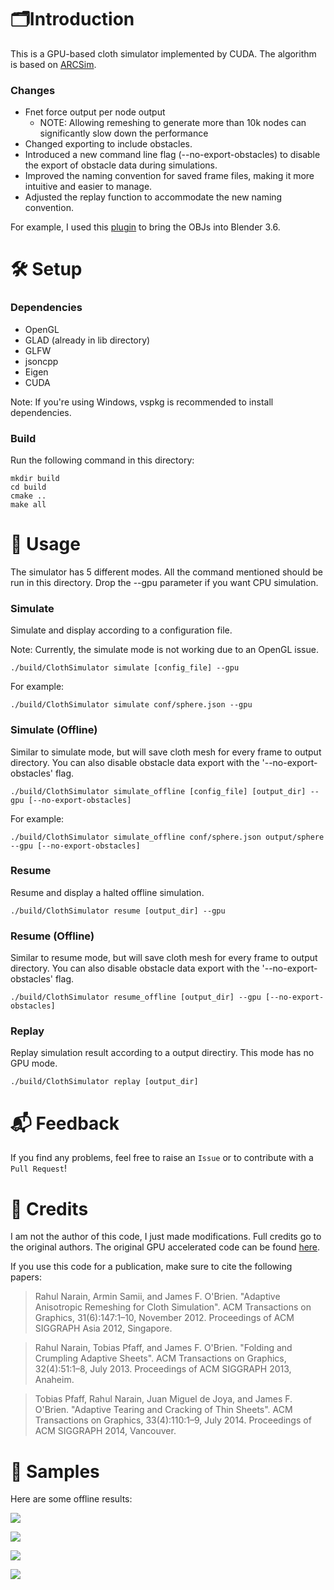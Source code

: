 # 🗂Introduction

This is a GPU-based cloth simulator implemented by CUDA. The algorithm is based on [ARCSim](http://graphics.berkeley.edu/resources/ARCSim/).

### Changes
- Fnet force output per node output
    - NOTE: Allowing remeshing to generate more than 10k nodes can significantly slow down the performance
- Changed exporting to include obstacles.
- Introduced a new command line flag (--no-export-obstacles) to disable the export of obstacle data during simulations.
- Improved the naming convention for saved frame files, making it more intuitive and easier to manage.
- Adjusted the replay function to accommodate the new naming convention.

For example, I used this [plugin](https://github.com/neverhood311/Stop-motion-OBJ) to bring the OBJs into Blender 3.6.

[](https://github.com/jjdunlop/ClothSimulator/assets/66872523/34166f11-a1b1-44a7-8a7f-053b0324f1c9)

# 🛠 Setup
### Dependencies

- OpenGL
- GLAD (already in lib directory)
- GLFW
- jsoncpp
- Eigen
- CUDA

Note: If you're using Windows, vspkg is recommended to install dependencies.

### Build

Run the following command in this directory:

```key
mkdir build
cd build
cmake ..
make all
```

# 📑 Usage

The simulator has 5 different modes. All the command mentioned should be run in this directory. Drop the --gpu parameter if you want CPU simulation.

### Simulate

Simulate and display according to a configuration file.

Note: Currently, the simulate mode is not working due to an OpenGL issue.

```key
./build/ClothSimulator simulate [config_file] --gpu
```

For example:

```key
./build/ClothSimulator simulate conf/sphere.json --gpu
```

### Simulate (Offline)

Similar to simulate mode, but will save cloth mesh for every frame to output directory. You can also disable obstacle data export with the '--no-export-obstacles' flag.

```key
./build/ClothSimulator simulate_offline [config_file] [output_dir] --gpu [--no-export-obstacles]
```

For example:

```key
./build/ClothSimulator simulate_offline conf/sphere.json output/sphere --gpu [--no-export-obstacles]
```

### Resume

Resume and display a halted offline simulation.

```key
./build/ClothSimulator resume [output_dir] --gpu
```

### Resume (Offline)

Similar to resume mode, but will save cloth mesh for every frame to output directory. You can also disable obstacle data export with the '--no-export-obstacles' flag.

```key
./build/ClothSimulator resume_offline [output_dir] --gpu [--no-export-obstacles]
```

### Replay

Replay simulation result according to a output directiry. This mode has no GPU mode.

```key
./build/ClothSimulator replay [output_dir]
```

# 📬 Feedback
If you find any problems, feel free to raise an `Issue` or to contribute with a `Pull Request`!


# 📜 Credits

I am not the author of this code, I just made modifications. Full credits go to the original authors. The original GPU accelerated code can be found [here](https://github.com/Wajov/ClothSimulator).


If you use this code for a publication, make sure to cite the following papers:

>Rahul Narain, Armin Samii, and James F. O'Brien. "Adaptive Anisotropic Remeshing for Cloth Simulation". ACM Transactions on Graphics, 31(6):147:1–10, November 2012. Proceedings of ACM SIGGRAPH Asia 2012, Singapore.

>Rahul Narain, Tobias Pfaff, and James F. O'Brien. "Folding and Crumpling Adaptive Sheets". ACM Transactions on Graphics, 32(4):51:1–8, July 2013. Proceedings of ACM SIGGRAPH 2013, Anaheim.

>Tobias Pfaff, Rahul Narain, Juan Miguel de Joya, and James F. O'Brien. "Adaptive Tearing and Cracking of Thin Sheets". ACM Transactions on Graphics, 33(4):110:1–9, July 2014. Proceedings of ACM SIGGRAPH 2014, Vancouver.



# 👀  Samples

Here are some offline results:

![](samples/sphere.gif)

![](samples/sleeve.gif)

![](samples/dress-blue.gif)

![](samples/dress-yellow.gif)
